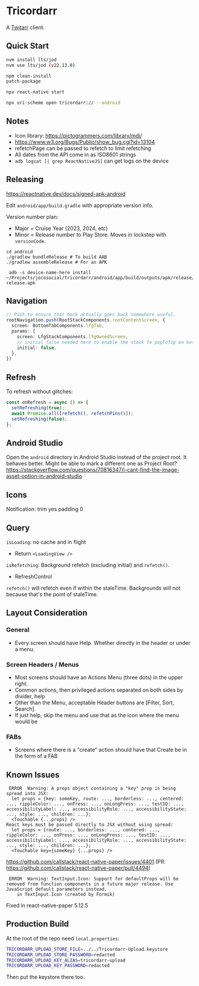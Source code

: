 Tricordarr
==========

A [Twitarr](https://github.com/jocosocial/swiftarr) client.

Quick Start
-----------
```bash
nvm install lts/jod
nvm use lts/jod (v22.13.0)

npm clean-install
patch-package

npx react-native start

npx uri-scheme open tricordarr:// --android
```

Notes
-----
* Icon library: https://pictogrammers.com/library/mdi/
* https://www.w3.org/Bugs/Public/show_bug.cgi?id=13104
* refetchPage can be passed to refetch to limit refetching
* All dates from the API come in as ISO8601 strings
* `adb logcat [| grep ReactNativeJS]` can get logs on the device

Releasing
---------
https://reactnative.dev/docs/signed-apk-android

Edit `android/app/build.gradle` with appropriate version info.

Version number plan:
* Major = Cruise Year (2023, 2024, etc)
* Minor = Release number to Play Store. Moves in lockstep with `versionCode`.

```
cd android
./gradlew bundleRelease # To build AAB
./gradlew assembleRelease # For an APK
```

```
 adb -s device-name-here install ~/Projects/jocosocial/tricordarr/android/app/build/outputs/apk/release/app-release.apk
 ```

Navigation
----------
```ts
// Push to ensure that back actually goes back somewhere useful.
rootNavigation.push(RootStackComponents.rootContentScreen, {
  screen: BottomTabComponents.lfgTab,
  params: {
    screen: LfgStackComponents.lfgOwnedScreen,
    // initial false needed here to enable the stack to popToTop on bottom button press.
    initial: false,
  },
})
```

Refresh
-------
To refresh without glitches:
```ts
const onRefresh = async () => {
  setRefreshing(true);
  await Promise.all([refetch(), refetchPins()]);
  setRefreshing(false);
};
```

Android Studio
--------------
Open the `android` directory in Android Studio instead of the project root. It behaves better.
Might be able to mark a different one as Project Root?
https://stackoverflow.com/questions/70816347/i-cant-find-the-image-asset-option-in-android-studio

Icons
-----
Notification: trim yes padding 0

Query
-----
`isLoading`: no cache and in flight
* Return `<LoadingView />`

`isRefetching`: Background refetch (excluding initial) and `refetch()`.
* RefreshControl

`refetch()` will refetch even if within the staleTime. Backgrounds will not because that's the point of staleTime.

Layout Consideration
--------------------
### General
* Every screen should have Help. Whether directly in the header or under a menu.

### Screen Headers / Menus
* Most screens should have an Actions Menu (three dots) in the upper right.
* Common actions, then privileged actions separated on both sides by divider, help
* Other than the Menu, acceptable Header buttons are [Filter, Sort, Search].
* If just help, skip the menu and use that as the icon where the menu would be

### FABs
* Screens where there is a "create" action should have that Create be in the form of a FAB

Known Issues
------------
```
 ERROR  Warning: A props object containing a "key" prop is being spread into JSX:
  let props = {key: someKey, route: ..., borderless: ..., centered: ..., rippleColor: ..., onPress: ..., onLongPress: ..., testID: ..., accessibilityLabel: ..., accessibilityRole: ..., accessibilityState: ..., style: ..., children: ...};
  <Touchable {...props} />
React keys must be passed directly to JSX without using spread:
  let props = {route: ..., borderless: ..., centered: ..., rippleColor: ..., onPress: ..., onLongPress: ..., testID: ..., accessibilityLabel: ..., accessibilityRole: ..., accessibilityState: ..., style: ..., children: ...};
  <Touchable key={someKey} {...props} />
```
https://github.com/callstack/react-native-paper/issues/4401 (PR: https://github.com/callstack/react-native-paper/pull/4494)

```
 ERROR  Warning: TextInput.Icon: Support for defaultProps will be removed from function components in a future major release. Use JavaScript default parameters instead.
    in TextInput.Icon (created by Formik)
```
Fixed in react-native-paper 5.12.5

Production Build
----------------

At the root of the repo need `local.properties`:
```bash
TRICORDARR_UPLOAD_STORE_FILE=../../Tricordarr-Upload.keystore
TRICORDARR_UPLOAD_STORE_PASSWORD=redacted
TRICORDARR_UPLOAD_KEY_ALIAS=tricordarr-upload
TRICORDARR_UPLOAD_KEY_PASSWORD=redacted
```

Then put the keystore there too.